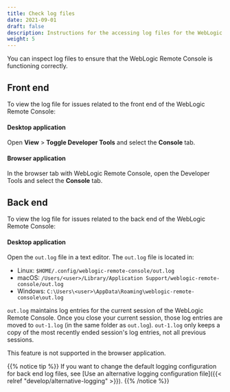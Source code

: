 ```yaml
---
title: Check log files
date: 2021-09-01
draft: false
description: Instructions for the accessing log files for the WebLogic Remote Console
weight: 5
---
```


You can inspect log files to ensure that the WebLogic Remote Console is functioning correctly.

## Front end

To view the log file for issues related to the front end of the WebLogic Remote Console:

#### Desktop application
Open **View** > **Toggle Developer Tools** and select the **Console** tab.

#### Browser application
In the browser tab with WebLogic Remote Console, open the Developer Tools and select the **Console** tab.

## Back end

To view the log file for issues related to the back end of the WebLogic Remote Console:

#### Desktop application
Open the `out.log` file in a text editor. The `out.log` file is located in:
- Linux: `$HOME/.config/weblogic-remote-console/out.log`
- macOS: `/Users/<user>/Library/Application Support/weblogic-remote-console/out.log`
- Windows: `C:\Users\<user>\AppData\Roaming\weblogic-remote-console\out.log`

`out.log` maintains log entries for the current session of the WebLogic Remote Console. Once you close your current session, those log entries are moved to `out-1.log` (in the same folder as `out.log`). `out-1.log` only keeps a copy of the most recently ended session's log entries, not all previous sessions.

This feature is not supported in the browser application.

{{% notice tip %}}
If you want to change the default logging configuration for back end log files, see [Use an alternative logging configuration file]({{< relref "develop/alternative-logging" >}}).
{{% /notice %}}

